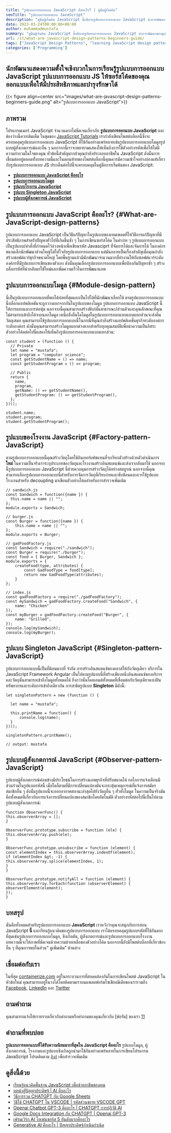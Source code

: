 ```yaml
---
title: "รูปแบบการออกแบบ JavaScript คืออะไร? | คู่มือผู้เริ่มต้น" 
seoTitle: "รูปแบบการออกแบบ JavaScript" 
description: "คู่มือผู้เริ่มต้น JavaScript นี้อธิบายรูปแบบการออกแบบ JavaScript นำการพัฒนาของคุณไปสู่ระดับต่อไปโดยใช้รูปแบบรหัสที่ดีที่สุด" 
date: 2023-03-24T00:00:00+00:00
author: muhammadmustafa
summary: "คู่มือผู้เริ่มต้น JavaScript นี้อธิบายรูปแบบการออกแบบ JavaScript นำการพัฒนาของคุณไปสู่ระดับต่อไปโดยใช้รูปแบบรหัสที่ดีที่สุด" 
url: /it/what-are-javascript-design-patterns-beginners-guide/
tags: ["JavaScript Design Patterns", "learning JavaScript design patterns", "factory pattern JavaScript", "observer pattern JavaScript", "singleton pattern javascript", "module design pattern"]
categories: ['Programming']
---
```


## นักพัฒนาแสดงความตั้งใจเชิงบวกในการเรียนรู้รูปแบบการออกแบบ JavaScript รูปแบบการออกแบบ JS ให้ซอร์สโค้ดของคุณออกแบบเพื่อให้มีประสิทธิภาพและบำรุงรักษาได้

{{< figure align=center src="images/what-are-javascript-design-patterns-beginners-guide.png" alt="รูปแบบการออกแบบ JavaScript">}}


## ภาพรวม
โปรแกรมเมอร์ JavaScript จำนวนมากไม่ชัดเจนเกี่ยวกับ **รูปแบบการออกแบบ JavaScript** และช่องว่างนี้ควรเติมเต็ม ในชุดของ [JavaScript Tutorials][1] เรากำลังเขียนโพสต์บล็อกนี้ซึ่งจะครอบคลุมรูปแบบการออกแบบ JavaScript ที่ใช้กันอย่างแพร่หลายเช่นรูปแบบการออกแบบโมดูลรูปแบบผู้สังเกตการณ์และอื่น ๆ นอกจากนี้เราจะพยายามแสดงให้เห็นถึงการใช้ตัวอย่างรหัสเพื่อให้ไม่มีความกำกวมในใจของคุณ หัวข้อนี้สำคัญมากถ้าคุณกำลังประกอบอาชีพใน JavaScript ดังนั้นการเชื่อมต่ออยู่ตลอดทั้งบทความนี้และในตอนท้ายของโพสต์บล็อกนี้คุณควรมีความเข้าใจอย่างถ่องแท้เกี่ยวกับรูปแบบการออกแบบ JS
ประเด็นต่อไปนี้จะครอบคลุมในคู่มือการเริ่มต้นของ JavaScript:
* **[รูปแบบการออกแบบ JavaScript คืออะไร][2]** 
* **[รูปแบบการออกแบบโมดูล][3]** 
* **[รูปแบบโรงงาน JavaScript][4]** 
* **[รูปแบบ Singleton JavaScript][5]** 
* **[รูปแบบผู้สังเกตการณ์ JavaScript][6]** 

## รูปแบบการออกแบบ JavaScript คืออะไร? {#What-are-JavaScript-design-patterns}

รูปแบบการออกแบบ JavaScript เป็นวิธีแก้ปัญหาในรูปแบบของเทมเพลตที่ให้วิธีการแก้ปัญหาที่มีประสิทธิภาพสำหรับปัญหาทั่วไปที่เกิดขึ้นซ้ำ ๆ ในการเขียนซอร์สโค้ด ในคำง่าย ๆ รูปแบบการออกแบบเป็นรูปแบบ/คำสั่งที่กำหนดไว้ล่วงหน้าเพื่อเขียนรหัส Javasciprt ที่จัดการได้และจัดการได้
ในองค์กรขนาดเล็กนักพัฒนาส่วนใหญ่ไม่ใส่ใจกับรูปแบบการออกแบบ แต่มันกลายเป็นเรื่องสำคัญเมื่อคุณกำลังสร้างซอฟต์แวร์ธุรกิจขนาดใหญ่ โดยพื้นฐานแล้วมีนักพัฒนาจำนวนมากที่ทำงานให้กับซอฟต์แวร์ระดับองค์กรที่มีรูปแบบการเขียนของตัวเอง ดังนั้นคุณเลือกรูปแบบการออกแบบเพื่อป้องกันปัญหาซ้ำ ๆ สร้างบล็อกรหัสที่นำกลับมาใช้ใหม่และเพิ่มความเร็วในการพัฒนาแอพ

## รูปแบบการออกแบบโมดูล {#Module-design-pattern}

นี่เป็นรูปแบบการออกแบบที่พบได้บ่อยที่สุดและเป็นไปได้ที่นักพัฒนาเลือกใช้ ตามรูปแบบการออกแบบนี้บล็อกแอปพลิเคชันจะถูกวางแยกจากกันในรูปแบบของโมดูล รูปแบบการออกแบบ JavaScript นี้ให้การแยกและการห่อหุ้ม นอกจากนี้คุณสามารถสร้างฟังก์ชั่นสาธารณะ/ส่วนตัวและคุณลักษณะที่คุณไม่สามารถเข้าถึงได้จากนอกโมดูล เหนือสิ่งอื่นใดโมดูลในรูปแบบการออกแบบแบบแยกส่วนจะส่งคืนวัตถุเสมอ
คุณสามารถใช้รูปแบบการออกแบบนี้ในกรณีที่คุณกำลังสร้างแอปพลิเคชั่นธุรกิจระดับองค์กรระดับองค์กร ดังนั้นคุณสามารถสร้างโมดูลแยกต่างหากสำหรับทุกคุณสมบัติเพื่อนำความเป็นอิสระ
ตัวอย่างโค้ดต่อไปนี้แสดงให้เห็นถึงรูปแบบการออกแบบแบบแยกส่วน:
```
const student = (function () {
  // Private
  let name = "mustafa";
  let program = "computer science";
  const getStudentName = () => name;
  const getStudentProgram = () => program;

  // Public
  return {
    name,
    program,
    getName: () => getStudentName(),
    getStudentProgram: () => getStudentProgram(),
  };
})();

student.name;
student.program;
student.getStudentProgram();
```

## รูปแบบของโรงงาน JavaScript {#Factory-pattern-JavaScript}

ตามรูปแบบการออกแบบนี้คุณสร้างวัตถุโดยใช้อินเทอร์เฟซแทนที่จะเรียกตัวสร้างด้วยตัวดำเนินการ **ใหม่** ในความเป็นจริงเราระบุประเภทของวัตถุและโรงงานสร้างอินสแตนซ์และส่งเรากลับมาใช้ นอกจากนี้รูปแบบการออกแบบ JavaScript นี้ช่วยควบคุมการสร้างวัตถุได้อย่างสมบูรณ์ นอกจากนี้คุณสามารถเลือกรูปแบบการออกแบบนี้สำหรับการจัดการวัตถุที่เรียบง่ายและซับซ้อนและควรใช้รูปแบบโรงงานสำหรับ decoupling
มาเขียนตัวอย่างโค้ดสำหรับการสำรวจเพิ่มเติม
```
// sandwich.js
const Sandwich = function({name }) {
  this.name = name || "";
};
module.exports = Sandwich;
```
```
// burger.js
const Burger = function({name }) {
    this.name = name || "";
};
module.exports = Burger;
```
```
// gadFoodFactory.js
const Sandwich = require("./sandwich");
const Burger = require("./burger");
const food = { Burger, Sandwich };
module.exports = {
    createFood(type, attributes) {
        const GadFoodType = food[type];
        return new GadFoodType(attributes);
    }
};
```
```
// index.js
const gadFoodFactory = require("./gadFoodFactory");
const mySandwich = gadFoodFactory.createFood("Sandwich", {
    name: "Chicken"
});
const myBurger = gadFoodFactory.createFood("Burger", {
    name: "Grilled",
});
console.log(mySandwich);
console.log(myBurger);
```

## รูปแบบ Singleton JavaScript {#Singleton-pattern-JavaScript}

รูปแบบการออกแบบนี้เป็นที่นิยมมากที่ จำกัด การสร้างอินสแตนซ์ของคลาสให้กับวัตถุเดียว บริการใน JavaScript Framework Angular เป็นไปตามรูปแบบนี้ที่สร้างเพียงหนึ่งอินสแตนซ์ของบริการและวัตถุนั้นสามารถเข้าถึงโมดูลทั้งหมดได้ ยิ่งกว่านั้นไคลเอนต์ทั้งหมดที่เชื่อมต่อกับวัตถุเดียวแบ่งปันทรัพยากรและระดับการเข้าถึงเดียวกัน
การสาธิตรูปแบบ **Singleton** มีดังนี้:
```
let singletonPattern = new (function () {

  let name = "mustafa";

  this.printName = function() {
      console.log(name);
  }
})();

singletonPattern.printName();

// output: mustafa
```

## รูปแบบผู้สังเกตการณ์ JavaScript {#Observer-pattern-JavaScript}

รูปแบบผู้สังเกตการณ์ค่อนข้างมีประโยชน์ในการสร้างแอพธุรกิจที่ปรับขนาดได้ กลไกการแจ้งเตือนมีส่วนร่วมในรูปแบบรหัสนี้ เมื่อใดก็ตามที่มีการเปลี่ยนแปลงมันจะกระตุ้นเหตุการณ์ที่แจ้งการสมัครสมาชิกอื่น ๆ ดังนั้นรูปแบบนี้จะออกอากาศสถานะล่าสุดไปยังวัตถุอื่น ๆ ทั่วทั้งโมดูล ในความเป็นจริงมันคือทั้งหมดที่เกี่ยวกับการแจ้งการเปลี่ยนแปลงของสมาชิกโดยอัตโนมัติ
ตัวอย่างรหัสต่อไปนี้เป็นไปตามรูปแบบผู้สังเกตการณ์:
```
function ObserverFunc() {
this.observerArray = [];
}

ObserverFunc.prototype.subscribe = function (ele) {
this.observerArray.push(ele);
}

ObserverFunc.prototype.unsubscribe = function (element) {
const elementIndex = this.observerArray.indexOf(element);
if (elementIndex &gt; -1) {
this.observerArray.splice(elementIndex, 1);
}
}

ObserverFunc.prototype.notifyAll = function (element) {
this.observerArray.forEach(function (observerElement) {
observerElement(element);
});
}
```

## บทสรุป
นั่นคือทั้งหมดสำหรับรูปแบบการออกแบบ **JavaScript** เราหวังว่าคุณจะสนุกกับการสอน JavaScript **นี้** และเรียนรู้แนวคิดของรูปแบบการออกแบบ เราได้ครอบคลุมรูปแบบรหัสที่ใช้กันมากที่สุดเช่นรูปแบบการออกแบบโมดูล, ซิงเกิลตัน, ผู้สังเกตการณ์และรูปแบบการออกแบบโรงงาน บทความนี้จะให้ภาพที่ชัดเจนด้วยความช่วยเหลือของตัวอย่างโค้ด นอกจากนี้ยังมีโพสต์บล็อกที่เกี่ยวข้องอื่น ๆ ที่คุณอาจพบในส่วน“ ดูเพิ่มเติม” ด้านล่าง

## เชื่อมต่อกับเรา
ในที่สุด [containerize.com][7] อยู่ในกระบวนการที่สอดคล้องกันในการเขียนโพสต์ JavaScript ในหัวข้อใหม่ คุณสามารถอยู่ในวงได้โดยติดตามเราบนแพลตฟอร์มโซเชียลมีเดียของเรารวมถึง [Facebook][8], [LinkedIn][9] และ [Twitter][10]

## ถามคำถาม
คุณสามารถแจ้งให้เราทราบเกี่ยวกับคำถามหรือคำถามของคุณเกี่ยวกับ [ฟอรัม] ของเรา [11]

## คำถามที่พบบ่อย
**รูปแบบการออกแบบที่ได้รับความนิยมมากที่สุดใน JavaScript คืออะไร**
รูปแบบโมดูล, ผู้สังเกตการณ์, โรงงานและรูปแบบซิงเกิลถูกนำมาใช้กันอย่างแพร่หลายในการเขียนโปรแกรม JavaScript โปรดติดตาม [ลิงก์][2] เพื่อสำรวจเพิ่มเติม

## ดูสิ่งนี้ด้วย
 * [เรียนรู้แนวคิดพื้นฐาน JavaScript เพื่อช่วยอาชีพของคุณ][12]
 * [บทนำสู่ปัญญาประดิษฐ์ | AI คืออะไร][13]
 * [วิธีการรวม CHATGPT กับ Google Sheets][14]
 * [วิธีใช้ CHATGPT ใน VSCODE | รหัสส่วนขยาย VSCODE GPT][15]
 * [Openai Chatbot GPT-3 คืออะไร | CHATGPT การปฏิวัติ AI][16]
 * [Google Docs Integration กับ CHATGPT | Openai GPT-3][17]
 * [เฟรมเวิร์ก AI โอเพ่นซอร์ส 5 อันดับแรกคืออะไร][18]
 * [Generative AI คืออะไร | ปัญญาประดิษฐ์กำเนิดกำเนิด][19]



[1]: https://blog.containerize.com/categories/programming/
[2]: #What-are-JavaScript-design-patterns
[3]: #Module-design-pattern
[4]: #Factory-pattern-JavaScript
[5]: #Singleton-pattern-JavaScript
[6]: #Observer-pattern-JavaScript
[7]: https://www.containerize.com/
[8]: https://web.facebook.com/containerize
[9]: https://www.linkedin.com/company/containerize/
[10]: https://twitter.com/containerize_co
[11]: https://forum.containerize.com/
[12]: https://blog.containerize.com/learn-javascript-basic-concepts-to-help-your-career/
[13]: https://blog.containerize.com/artificial-intelligence/an-introduction-to-artificial-intelligence-what-is-ai/
[14]: https://blog.containerize.com/artificial-intelligence/integrate-chatgpt-with-google-sheets/
[15]: https://blog.containerize.com/artificial-intelligence/how-to-use-chatgpt-in-vscode-the-vscode-extension-codegpt/
[16]: https://blog.containerize.com/artificial-intelligence/what-is-openai-chatbot-gpt-3-chatgpt-an-ai-revolution/
[17]: https://blog.containerize.com/artificial-intelligence/google-docs-integration-with-chatgpt/
[18]: https://blog.containerize.com/artificial-intelligence/top-5-open-source-ai-frameworks/
[19]: https://blog.containerize.com/artificial-intelligence/what-is-generative-ai-generative-artificial-intelligence/
